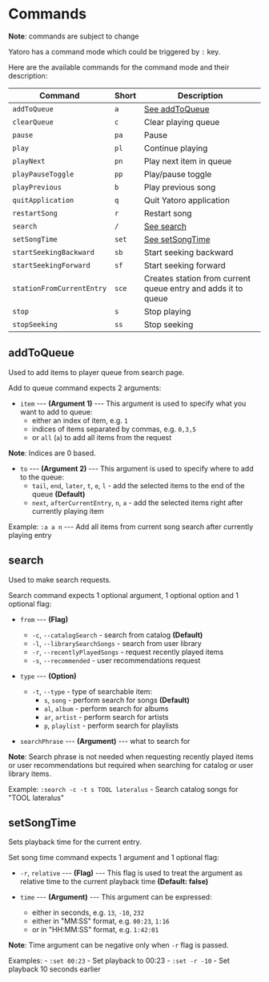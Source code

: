 # Commands
**Note**: commands are subject to change

Yatoro has a command mode which could be triggered by `:` key.

Here are the available commands for the command mode and their description:

| Command                   | Short | Description                                                   |
| ------------------------- | ----- | ------------------------------------------------------------- |
| `addToQueue`              |  `a`  | [See addToQueue](#addToQueue)                                 |
| `clearQueue`              |  `c`  | Clear playing queue                                           |
| `pause`                   | `pa`  | Pause                                                         |
| `play`                    | `pl`  | Continue playing                                              |
| `playNext`                |  `pn` | Play next item in queue                                       |
| `playPauseToggle`         | `pp`  | Play/pause toggle                                             |
| `playPrevious`            |  `b`  | Play previous song                                            |
| `quitApplication`         |  `q`  | Quit Yatoro application                                       |
| `restartSong`             |  `r`  | Restart song                                                  |
| `search`                  |  `/`  | [See search](#search)                                         |
| `setSongTime`             | `set` | [See setSongTime](#setSongTime)                               |
| `startSeekingBackward`    | `sb`  | Start seeking backward                                        |
| `startSeekingForward`     |  `sf` | Start seeking forward                                         |
| `stationFromCurrentEntry` | `sce` | Creates station from current queue entry and adds it to queue |
| `stop`                    |  `s`  | Stop playing                                                  |
| `stopSeeking`             | `ss`  | Stop seeking                                                  |

## addToQueue
Used to add items to player queue from search page.

Add to queue command expects 2 arguments:

- `item` --- **(Argument 1)** --- This argument is used to specify what you want to add to queue:
    - either an index of item, e.g. `1`
    - indices of items separated by commas, e.g. `0,3,5`
    - or `all` (`a`) to add all items from the request

**Note**: Indices are 0 based.

- `to` --- **(Argument 2)** --- This argument is used to specify where to add to the queue:
    - `tail`, `end`, `later`, `t`, `e`, `l` - add the selected items to the end of the queue **(Default)**
    - `next`, `afterCurrentEntry`, `n`, `a` - add the selected items right after currently playing item 

Example: `:a a n` --- Add all items from current song search after currently playing entry

## search
Used to make search requests.

Search command expects 1 optional argument, 1 optional option and 1 optional flag:

- `from` --- **(Flag)**
    - `-c`, `--catalogSearch` - search from catalog **(Default)**
    - `-l`, `--librarySearchSongs` - search from user library
    - `-r`, `--recentlyPlayedSongs` - request recently played items
    - `-s`, `--recommended` - user recommendations request

- `type` --- **(Option)**
    - `-t`, `--type` - type of searchable item:
        - `s`, `song` - perform search for songs **(Default)**
        - `al`, `album` - perform search for albums
        - `ar`, `artist` - perform search for artists
        - `p`, `playlist` - perform search for playlists

- `searchPhrase` --- **(Argument)** --- what to search for

**Note**: Search phrase is not needed when requesting recently played items or user recommendations but required when searching for catalog or user library items.

Example: `:search -c -t s TOOL lateralus` - Search catalog songs for "TOOL lateralus"

## setSongTime
Sets playback time for the current entry.

Set song time command expects 1 argument and 1 optional flag:

- `-r`, `relative` --- **(Flag)** --- This flag is used to treat the argument as relative time to the current playback time **(Default: false)**

- `time` --- **(Argument)** --- This argument can be expressed:
    - either in seconds, e.g. `13`, `-10`, `232`
    - either in "MM:SS" format, e.g. `00:23`, `1:16`
    - or in "HH:MM:SS" format, e.g. `1:42:01`

**Note**: Time argument can be negative only when `-r` flag is passed.

Examples:
    - `:set 00:23` - Set playback to 00:23
    - `:set -r -10` - Set playback 10 seconds earlier
